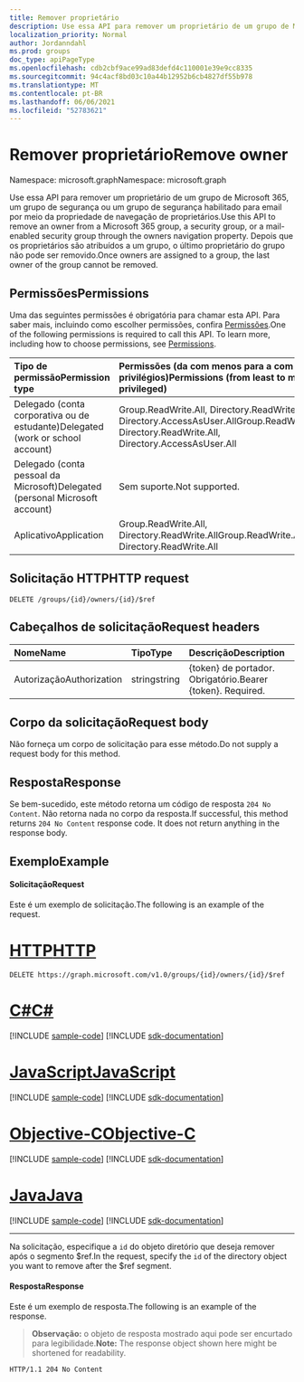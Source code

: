 ```yaml
---
title: Remover proprietário
description: Use essa API para remover um proprietário de um grupo de Microsoft 365, um grupo de segurança ou um grupo de segurança habilitado para email por meio da propriedade de navegação de proprietários.
localization_priority: Normal
author: Jordanndahl
ms.prod: groups
doc_type: apiPageType
ms.openlocfilehash: cdb2cbf9ace99ad83defd4c110001e39e9cc8335
ms.sourcegitcommit: 94c4acf8bd03c10a44b12952b6cb4827df55b978
ms.translationtype: MT
ms.contentlocale: pt-BR
ms.lasthandoff: 06/06/2021
ms.locfileid: "52783621"
---
```

# <a name="remove-owner"></a><span data-ttu-id="087c5-103">Remover proprietário</span><span class="sxs-lookup"><span data-stu-id="087c5-103">Remove owner</span></span>

<span data-ttu-id="087c5-104">Namespace: microsoft.graph</span><span class="sxs-lookup"><span data-stu-id="087c5-104">Namespace: microsoft.graph</span></span>

<span data-ttu-id="087c5-105">Use essa API para remover um proprietário de um grupo de Microsoft 365, um grupo de segurança ou um grupo de segurança habilitado para email por meio da propriedade de navegação de proprietários.</span><span class="sxs-lookup"><span data-stu-id="087c5-105">Use this API to remove an owner from a Microsoft 365 group, a security group, or a mail-enabled security group through the owners navigation property.</span></span> <span data-ttu-id="087c5-106">Depois que os proprietários são atribuídos a um grupo, o último proprietário do grupo não pode ser removido.</span><span class="sxs-lookup"><span data-stu-id="087c5-106">Once owners are assigned to a group, the last owner of the group cannot be removed.</span></span> 

## <a name="permissions"></a><span data-ttu-id="087c5-107">Permissões</span><span class="sxs-lookup"><span data-stu-id="087c5-107">Permissions</span></span>
<span data-ttu-id="087c5-p102">Uma das seguintes permissões é obrigatória para chamar esta API. Para saber mais, incluindo como escolher permissões, confira [Permissões](/graph/permissions-reference).</span><span class="sxs-lookup"><span data-stu-id="087c5-p102">One of the following permissions is required to call this API. To learn more, including how to choose permissions, see [Permissions](/graph/permissions-reference).</span></span>

|<span data-ttu-id="087c5-110">Tipo de permissão</span><span class="sxs-lookup"><span data-stu-id="087c5-110">Permission type</span></span>      | <span data-ttu-id="087c5-111">Permissões (da com menos para a com mais privilégios)</span><span class="sxs-lookup"><span data-stu-id="087c5-111">Permissions (from least to most privileged)</span></span>              |
|:--------------------|:---------------------------------------------------------|
|<span data-ttu-id="087c5-112">Delegado (conta corporativa ou de estudante)</span><span class="sxs-lookup"><span data-stu-id="087c5-112">Delegated (work or school account)</span></span> | <span data-ttu-id="087c5-113">Group.ReadWrite.All, Directory.ReadWrite.All, Directory.AccessAsUser.All</span><span class="sxs-lookup"><span data-stu-id="087c5-113">Group.ReadWrite.All, Directory.ReadWrite.All, Directory.AccessAsUser.All</span></span>    |
|<span data-ttu-id="087c5-114">Delegado (conta pessoal da Microsoft)</span><span class="sxs-lookup"><span data-stu-id="087c5-114">Delegated (personal Microsoft account)</span></span> | <span data-ttu-id="087c5-115">Sem suporte.</span><span class="sxs-lookup"><span data-stu-id="087c5-115">Not supported.</span></span>    |
|<span data-ttu-id="087c5-116">Aplicativo</span><span class="sxs-lookup"><span data-stu-id="087c5-116">Application</span></span> | <span data-ttu-id="087c5-117">Group.ReadWrite.All, Directory.ReadWrite.All</span><span class="sxs-lookup"><span data-stu-id="087c5-117">Group.ReadWrite.All, Directory.ReadWrite.All</span></span> |

## <a name="http-request"></a><span data-ttu-id="087c5-118">Solicitação HTTP</span><span class="sxs-lookup"><span data-stu-id="087c5-118">HTTP request</span></span>
<!-- { "blockType": "ignored" } -->
```http
DELETE /groups/{id}/owners/{id}/$ref
```

## <a name="request-headers"></a><span data-ttu-id="087c5-119">Cabeçalhos de solicitação</span><span class="sxs-lookup"><span data-stu-id="087c5-119">Request headers</span></span>
| <span data-ttu-id="087c5-120">Nome</span><span class="sxs-lookup"><span data-stu-id="087c5-120">Name</span></span>       | <span data-ttu-id="087c5-121">Tipo</span><span class="sxs-lookup"><span data-stu-id="087c5-121">Type</span></span> | <span data-ttu-id="087c5-122">Descrição</span><span class="sxs-lookup"><span data-stu-id="087c5-122">Description</span></span>|
|:---------------|:--------|:----------|
| <span data-ttu-id="087c5-123">Autorização</span><span class="sxs-lookup"><span data-stu-id="087c5-123">Authorization</span></span>  | <span data-ttu-id="087c5-124">string</span><span class="sxs-lookup"><span data-stu-id="087c5-124">string</span></span>  | <span data-ttu-id="087c5-p103">{token} de portador. Obrigatório.</span><span class="sxs-lookup"><span data-stu-id="087c5-p103">Bearer {token}. Required.</span></span> |

## <a name="request-body"></a><span data-ttu-id="087c5-127">Corpo da solicitação</span><span class="sxs-lookup"><span data-stu-id="087c5-127">Request body</span></span>
<span data-ttu-id="087c5-128">Não forneça um corpo de solicitação para esse método.</span><span class="sxs-lookup"><span data-stu-id="087c5-128">Do not supply a request body for this method.</span></span>

## <a name="response"></a><span data-ttu-id="087c5-129">Resposta</span><span class="sxs-lookup"><span data-stu-id="087c5-129">Response</span></span>
<span data-ttu-id="087c5-p104">Se bem-sucedido, este método retorna um código de resposta `204 No Content`. Não retorna nada no corpo da resposta.</span><span class="sxs-lookup"><span data-stu-id="087c5-p104">If successful, this method returns `204 No Content` response code. It does not return anything in the response body.</span></span>

## <a name="example"></a><span data-ttu-id="087c5-132">Exemplo</span><span class="sxs-lookup"><span data-stu-id="087c5-132">Example</span></span>
#### <a name="request"></a><span data-ttu-id="087c5-133">Solicitação</span><span class="sxs-lookup"><span data-stu-id="087c5-133">Request</span></span>
<span data-ttu-id="087c5-134">Este é um exemplo de solicitação.</span><span class="sxs-lookup"><span data-stu-id="087c5-134">The following is an example of the request.</span></span>

# <a name="http"></a>[<span data-ttu-id="087c5-135">HTTP</span><span class="sxs-lookup"><span data-stu-id="087c5-135">HTTP</span></span>](#tab/http)
<!-- {
  "blockType": "request",
  "name": "delete_owner_from_group"
}-->
```http
DELETE https://graph.microsoft.com/v1.0/groups/{id}/owners/{id}/$ref
```
# <a name="c"></a>[<span data-ttu-id="087c5-136">C#</span><span class="sxs-lookup"><span data-stu-id="087c5-136">C#</span></span>](#tab/csharp)
[!INCLUDE [sample-code](../includes/snippets/csharp/delete-owner-from-group-csharp-snippets.md)]
[!INCLUDE [sdk-documentation](../includes/snippets/snippets-sdk-documentation-link.md)]

# <a name="javascript"></a>[<span data-ttu-id="087c5-137">JavaScript</span><span class="sxs-lookup"><span data-stu-id="087c5-137">JavaScript</span></span>](#tab/javascript)
[!INCLUDE [sample-code](../includes/snippets/javascript/delete-owner-from-group-javascript-snippets.md)]
[!INCLUDE [sdk-documentation](../includes/snippets/snippets-sdk-documentation-link.md)]

# <a name="objective-c"></a>[<span data-ttu-id="087c5-138">Objective-C</span><span class="sxs-lookup"><span data-stu-id="087c5-138">Objective-C</span></span>](#tab/objc)
[!INCLUDE [sample-code](../includes/snippets/objc/delete-owner-from-group-objc-snippets.md)]
[!INCLUDE [sdk-documentation](../includes/snippets/snippets-sdk-documentation-link.md)]

# <a name="java"></a>[<span data-ttu-id="087c5-139">Java</span><span class="sxs-lookup"><span data-stu-id="087c5-139">Java</span></span>](#tab/java)
[!INCLUDE [sample-code](../includes/snippets/java/delete-owner-from-group-java-snippets.md)]
[!INCLUDE [sdk-documentation](../includes/snippets/snippets-sdk-documentation-link.md)]

---

<span data-ttu-id="087c5-140">Na solicitação, especifique a `id` do objeto diretório que deseja remover após o segmento $ref.</span><span class="sxs-lookup"><span data-stu-id="087c5-140">In the request, specify the `id` of the directory object you want to remove after the $ref segment.</span></span>

#### <a name="response"></a><span data-ttu-id="087c5-141">Resposta</span><span class="sxs-lookup"><span data-stu-id="087c5-141">Response</span></span>
<span data-ttu-id="087c5-142">Este é um exemplo de resposta.</span><span class="sxs-lookup"><span data-stu-id="087c5-142">The following is an example of the response.</span></span>
><span data-ttu-id="087c5-143">**Observação:** o objeto de resposta mostrado aqui pode ser encurtado para legibilidade.</span><span class="sxs-lookup"><span data-stu-id="087c5-143">**Note:** The response object shown here might be shortened for readability.</span></span>
<!-- {
  "blockType": "response"
} -->
```http
HTTP/1.1 204 No Content
```

<!-- uuid: 8fcb5dbc-d5aa-4681-8e31-b001d5168d79
2015-10-25 14:57:30 UTC -->
<!-- {
  "type": "#page.annotation",
  "description": "Delete owner",
  "keywords": "",
  "section": "documentation",
  "tocPath": "",
  "suppressions": [
  ]
}-->

